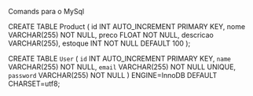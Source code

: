 Comands para o MySql

CREATE TABLE Product (
    id INT AUTO_INCREMENT PRIMARY KEY,
    nome VARCHAR(255) NOT NULL,
    preco FLOAT NOT NULL,
    descricao VARCHAR(255),
    estoque INT NOT NULL DEFAULT 100
);

CREATE TABLE `User` (
  `id` INT AUTO_INCREMENT PRIMARY KEY,
  `name` VARCHAR(255) NOT NULL,
  `email` VARCHAR(255) NOT NULL UNIQUE,
  `password` VARCHAR(255) NOT NULL
) ENGINE=InnoDB DEFAULT CHARSET=utf8;
